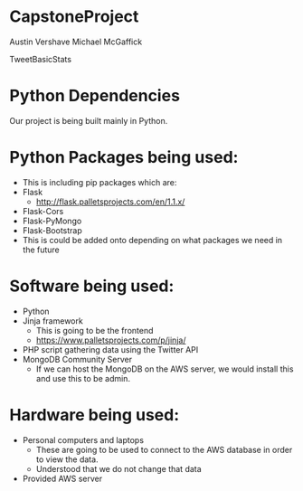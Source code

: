 # CapstoneProject

Austin Vershave
Michael McGaffick

TweetBasicStats

Python Dependencies
===
Our project is being built mainly in Python.

Python Packages being used:
===
+ This is including pip packages which are:
+ Flask
    + http://flask.palletsprojects.com/en/1.1.x/
+ Flask-Cors
+ Flask-PyMongo
+ Flask-Bootstrap
+ This is could be added onto depending on what packages we need in the future

Software being used:
===
+ Python
+ Jinja framework
    + This is going to be the frontend
    + https://www.palletsprojects.com/p/jinja/
+ PHP script gathering data using the Twitter API
+ MongoDB Community Server
    + If we can host the MongoDB on the AWS server, we would install this and use this to be admin.

Hardware being used:
===
+ Personal computers and laptops
    + These are going to be used to connect to the AWS database in order to view the data.
    + Understood that we do not change that data
+ Provided AWS server